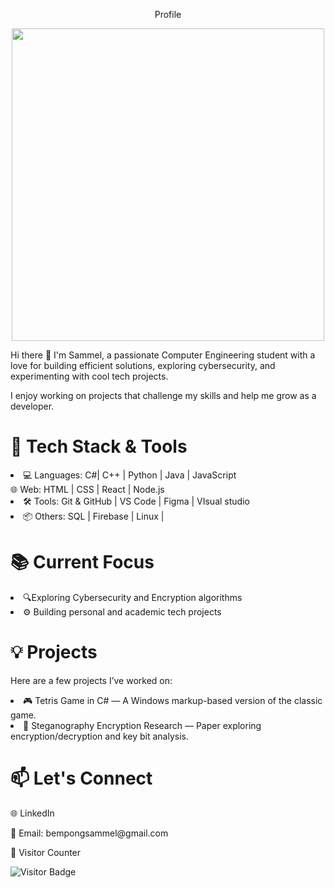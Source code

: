 <div align="center"> 
  <p>Profile</p>
  <img src="https://cdn.pixabay.com/photo/2024/05/15/20/57/developer-8764522_640.jpg" width=500 height=500 />
</div>
<div>
  <p>
    Hi there 👋 I'm Sammel, a passionate Computer Engineering student with a love for building efficient solutions, exploring cybersecurity, and experimenting with cool tech projects.
    <p>I enjoy working on projects that challenge my skills and help me grow as a developer.</p>
  </p>
</div>
<div>
  <h1><b>🔧 Tech Stack & Tools</b></h1>
  <p>
    <li>
💻 Languages: C#| C++ | Python | Java | JavaScript
    </li>
🌐 Web: HTML | CSS | React | Node.js
<li>
🛠️ Tools: Git & GitHub | VS Code | Figma | VIsual studio
</li>
    <li>
📦 Others: SQL | Firebase | Linux |
    </li>
  </p>
</div>
<div>
  <h1>📚 Current Focus</h1>
  <p>
    <li>🔍Exploring Cybersecurity and Encryption algorithms</li>
    <li>⚙️ Building personal and academic tech projects</li>
  </p>
</div>
<div>
  <h1>💡 Projects</h1>
  <p>Here are a few projects I’ve worked on:</p>
  <p>
    <li>🎮 Tetris Game in C# — A Windows markup-based version of the classic game.</li>
    <li>🔐 Steganography Encryption Research — Paper exploring encryption/decryption and key bit analysis.</li>
    
  </p>
</div>
<h1>📫 Let's Connect</h1>
<p>🌐 LinkedIn</p>

<p>📧 Email: bempongsammel@gmail.com</p>
  
</div>

 <div> 👀 Visitor Counter 

![Visitor Badge](https://komarev.com/ghpvc/?username=SammelBempong&style=flat-square&color=blue)
</div>

